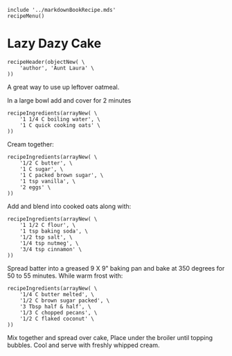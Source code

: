 ~~~ markdown-script
include '../markdownBookRecipe.mds'
recipeMenu()
~~~

# Lazy Dazy Cake

~~~ markdown-script
recipeHeader(objectNew( \
    'author', 'Aunt Laura' \
))
~~~

A great way to use up leftover oatmeal.

In a large bowl add and cover for 2 minutes

~~~ markdown-script
recipeIngredients(arrayNew( \
    '1 1/4 C boiling water', \
    '1 C quick cooking oats' \
))
~~~

Cream together:

~~~ markdown-script
recipeIngredients(arrayNew( \
    '1/2 C butter', \
    '1 C sugar', \
    '1 C packed brown sugar', \
    '1 tsp vanilla', \
    '2 eggs' \
))
~~~

Add and blend into cooked oats along with:

~~~ markdown-script
recipeIngredients(arrayNew( \
    '1 1/2 C flour', \
    '1 tsp baking soda', \
    '1/2 tsp salt', \
    '1/4 tsp nutmeg', \
    '3/4 tsp cinnamon' \
))
~~~

Spread batter into a greased 9 X 9" baking pan and bake at 350 degrees for 50 to 55 minutes. While
warm frost with:

~~~ markdown-script
recipeIngredients(arrayNew( \
    '1/4 C butter melted', \
    '1/2 C brown sugar packed', \
    '3 Tbsp half & half', \
    '1/3 C chopped pecans', \
    '1/2 C flaked coconut' \
))
~~~

Mix together and spread over cake, Place under the broiler until topping bubbles. Cool and serve
with freshly whipped cream.
